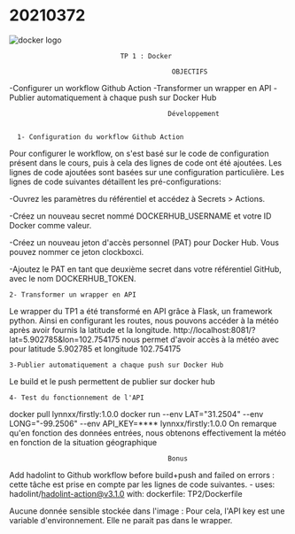 # 20210372
  <img src="https://d1.awsstatic.com/acs/characters/Logos/Docker-Logo_Horizontel_279x131.b8a5c41e56b77706656d61080f6a0217a3ba356d.png" alt="docker logo" />

                                                  
                                TP 1 : Docker
    
                                             OBJECTIFS




-Configurer un workflow Github Action
-Transformer un wrapper en API
-Publier automatiquement à chaque push sur Docker Hub

                                            Développement  
                              
                              
      1- Configuration du workflow Github Action
Pour configurer le workflow, on s'est basé sur le code de configuration présent dans le cours, puis à cela des lignes de code ont été ajoutées. 
Les lignes de code ajoutées sont basées sur une configuration particulière. Les lignes de code suivantes détaillent les pré-configurations:

-Ouvrez les paramètres du référentiel et accédez à Secrets > Actions.

-Créez un nouveau secret nommé DOCKERHUB_USERNAME et votre ID Docker comme valeur.

-Créez un nouveau jeton d'accès personnel (PAT) pour Docker Hub. Vous pouvez nommer ce jeton clockboxci.

-Ajoutez le PAT en tant que deuxième secret dans votre référentiel GitHub, avec le nom DOCKERHUB_TOKEN.  
  
 
    2- Transformer un wrapper en API

Le wrapper du TP1 a été transformé en API grâce à Flask, un framework python. Ainsi en configurant les routes, nous pouvons accéder à la météo après avoir fournis la latitude et la longitude.
http://localhost:8081/?lat=5.902785&lon=102.754175 nous permet d'avoir accès à la météo avec pour latitude 5.902785 et longitude 102.754175 


    3-Publier automatiquement a chaque push sur Docker Hub
Le build et le push permettent de publier sur docker hub


    4- Test du fonctionnement de l'API
docker pull lynnxx/firstly:1.0.0 
docker run --env LAT="31.2504" --env LONG="-99.2506" --env API_KEY=**** lynnxx/firstly:1.0.0
On remarque qu'en fonction des données entrées, nous obtenons effectivement la météo en fonction de la situation géographique


                                            Bonus



Add hadolint to Github workflow before build+push and failed on errors : cette tâche est prise en compte par les lignes de code suivantes.
      - uses: hadolint/hadolint-action@v3.1.0
        with:
          dockerfile: TP2/Dockerfile

Aucune donnée sensible stockée dans l'image : Pour cela, l'API key est une variable d'environnement. Elle ne parait pas dans le wrapper.


